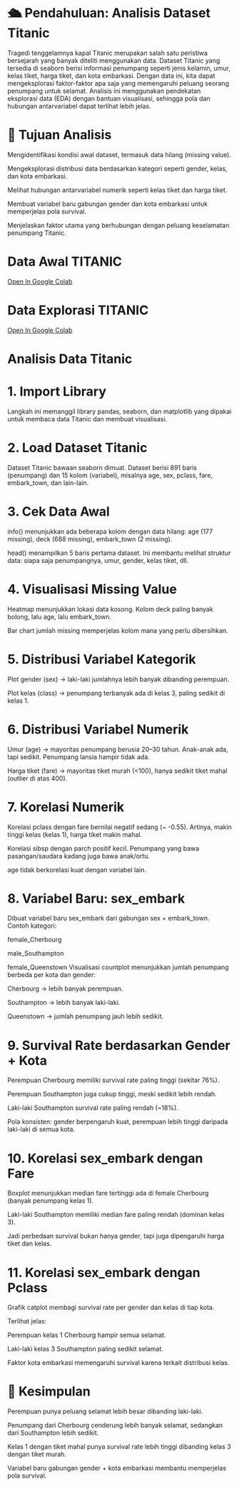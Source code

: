 # 🛳️ Pendahuluan: Analisis Dataset Titanic

Tragedi tenggelamnya kapal Titanic merupakan salah satu peristiwa bersejarah yang banyak diteliti menggunakan data. Dataset Titanic yang tersedia di seaborn berisi informasi penumpang seperti jenis kelamin, umur, kelas tiket, harga tiket, dan kota embarkasi. Dengan data ini, kita dapat mengeksplorasi faktor-faktor apa saja yang memengaruhi peluang seorang penumpang untuk selamat. Analisis ini menggunakan pendekatan eksplorasi data (EDA) dengan bantuan visualisasi, sehingga pola dan hubungan antarvariabel dapat terlihat lebih jelas.

# 🎯 Tujuan Analisis

Mengidentifikasi kondisi awal dataset, termasuk data hilang (missing value).

Mengeksplorasi distribusi data berdasarkan kategori seperti gender, kelas, dan kota embarkasi.

Melihat hubungan antarvariabel numerik seperti kelas tiket dan harga tiket.

Membuat variabel baru gabungan gender dan kota embarkasi untuk memperjelas pola survival.

Menjelaskan faktor utama yang berhubungan dengan peluang keselamatan penumpang Titanic.

# Data Awal TITANIC 
[Open In Google Colab](https://colab.research.google.com/drive/1BBnmCH8oSt7lcCzMBUD7Fbb4kOQmeCsJ?usp=sharing#scrollTo=btn0BuO-Fcus)

# Data Explorasi TITANIC 
[Open In Google Colab](https://colab.research.google.com/drive/15wAfiTE-5ZLW30irz7CfzG6m59UqWXmg#scrollTo=CYQ5s96reDes)

# Analisis Data Titanic
# 1. Import Library

Langkah ini memanggil library pandas, seaborn, dan matplotlib yang dipakai untuk membaca data Titanic dan membuat visualisasi.

# 2. Load Dataset Titanic

Dataset Titanic bawaan seaborn dimuat. Dataset berisi 891 baris (penumpang) dan 15 kolom (variabel), misalnya age, sex, pclass, fare, embark_town, dan lain-lain.

# 3. Cek Data Awal

info() menunjukkan ada beberapa kolom dengan data hilang: age (177 missing), deck (688 missing), embark_town (2 missing).

head() menampilkan 5 baris pertama dataset. Ini membantu melihat struktur data: siapa saja penumpangnya, umur, gender, kelas tiket, dll.

# 4. Visualisasi Missing Value

Heatmap menunjukkan lokasi data kosong. Kolom deck paling banyak bolong, lalu age, lalu embark_town.

Bar chart jumlah missing memperjelas kolom mana yang perlu dibersihkan.

# 5. Distribusi Variabel Kategorik

Plot gender (sex) → laki-laki jumlahnya lebih banyak dibanding perempuan.

Plot kelas (class) → penumpang terbanyak ada di kelas 3, paling sedikit di kelas 1.

# 6. Distribusi Variabel Numerik

Umur (age) → mayoritas penumpang berusia 20–30 tahun. Anak-anak ada, tapi sedikit. Penumpang lansia hampir tidak ada.

Harga tiket (fare) → mayoritas tiket murah (<100), hanya sedikit tiket mahal (outlier di atas 400).

# 7. Korelasi Numerik

Korelasi pclass dengan fare bernilai negatif sedang (~ -0.55). Artinya, makin tinggi kelas (kelas 1), harga tiket makin mahal.

Korelasi sibsp dengan parch positif kecil. Penumpang yang bawa pasangan/saudara kadang juga bawa anak/ortu.

age tidak berkorelasi kuat dengan variabel lain.

# 8. Variabel Baru: sex_embark

Dibuat variabel baru sex_embark dari gabungan sex + embark_town. Contoh kategori:

female_Cherbourg

male_Southampton

female_Queenstown
Visualisasi countplot menunjukkan jumlah penumpang berbeda per kota dan gender:

Cherbourg → lebih banyak perempuan.

Southampton → lebih banyak laki-laki.

Queenstown → jumlah penumpang jauh lebih sedikit.

# 9. Survival Rate berdasarkan Gender + Kota

Perempuan Cherbourg memiliki survival rate paling tinggi (sekitar 76%).

Perempuan Southampton juga cukup tinggi, meski sedikit lebih rendah.

Laki-laki Southampton survival rate paling rendah (~18%).

Pola konsisten: gender berpengaruh kuat, perempuan lebih tinggi daripada laki-laki di semua kota.

# 10. Korelasi sex_embark dengan Fare

Boxplot menunjukkan median fare tertinggi ada di female Cherbourg (banyak penumpang kelas 1).

Laki-laki Southampton memiliki median fare paling rendah (dominan kelas 3).

Jadi perbedaan survival bukan hanya gender, tapi juga dipengaruhi harga tiket dan kelas.

# 11. Korelasi sex_embark dengan Pclass

Grafik catplot membagi survival rate per gender dan kelas di tiap kota.

Terlihat jelas:

Perempuan kelas 1 Cherbourg hampir semua selamat.

Laki-laki kelas 3 Southampton paling sedikit selamat.

Faktor kota embarkasi memengaruhi survival karena terkait distribusi kelas.

# 📝 Kesimpulan

Perempuan punya peluang selamat lebih besar dibanding laki-laki.

Penumpang dari Cherbourg cenderung lebih banyak selamat, sedangkan dari Southampton lebih sedikit.

Kelas 1 dengan tiket mahal punya survival rate lebih tinggi dibanding kelas 3 dengan tiket murah.

Variabel baru gabungan gender + kota embarkasi membantu memperjelas pola survival.
